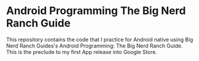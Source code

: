 Android Programming The Big Nerd Ranch Guide
======================================
This repository contains the code that I practice for Android native using Big Nerd Ranch Guides's Android Programming: The Big Nerd Ranch Guide. This is the preclude to my first App release into Google Store.
